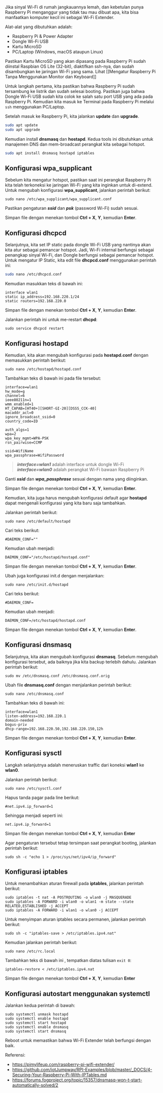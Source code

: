 Jika sinyal Wi-Fi di rumah jangkauannya lemah, dan kebetulan punya Raspberry Pi menganggur yang tidak tau mau dibuat apa, kita bisa manfaatkan komputer kecil ini sebagai Wi-Fi Extender.

Alat-alat yang dibutuhkan adalah:
- Raspberry Pi & Power Adapter
- Dongle Wi-Fi USB
- Kartu MicroSD
- PC/Laptop (Windows, macOS ataupun Linux)

Pastikan Kartu MicroSD yang akan dipasang pada Raspberry Pi sudah diinstal Raspbian OS Lite (32-bit), diaktifkan ssh-nya, dan sudah disambungkan ke jaringan Wi-Fi yang sama. Lihat [[Mengatur Raspberry Pi Tanpa Menggunakan Monitor dan Keyboard]]

Untuk langkah pertama, kita pastikan bahwa Raspberry Pi sudah tersambung ke listrik dan sudah selesai booting. Pastikan juga bahwa Dongle Wi-Fi USB sudah kita colok ke salah satu port USB yang ada pada Raspberry Pi. Kemudian kita masuk ke Terminal pada Raspberry Pi melalui `ssh` menggunakan PC/Laptop.

Setelah masuk ke Raspberry Pi, kita jalankan **update** dan **upgrade**.
```bash
sudo apt update
sudo apt upgrade
```

Kemudian install **dnsmasq** dan **hostapd**. Kedua tools ini dibutuhkan untuk manajemen DNS dan mem-broadcast perangkat kita sebagai hotspot.
```bash
sudo apt install dnsmasq hostapd iptables
```


## Konfigurasi wpa_supplicant
Sebelum kita mengatur hotspot, pastikan saat ini perangkat Raspberry Pi kita telah terkoneksi ke jaringan Wi-Fi yang kita inginkan untuk di-extend.
Untuk mengubah konfigurasi **wpa_supplicant**, jalankan perintah berikut:
```shell
sudo nano /etc/wpa_supplicant/wpa_supplicant.conf
```

Pastikan pengaturan ***ssid*** dan ***psk*** (password Wi-Fi) sudah sesuai.

Simpan file dengan menekan tombol **Ctrl + X**, **Y**, kemudian **Enter**.


## Konfigurasi dhcpcd
Selanjutnya, kita set IP static pada dongle Wi-Fi USB yang nantinya akan kita atur sebagai pemancar hotspot. Jadi, Wi-Fi internal berfungsi sebagai penangkap sinyal Wi-Fi, dan Dongle berfungsi sebagai pemancar hotspot. Untuk mengatur IP Static, kita edit file **dhcpcd.conf** menggunakan perintah ini:
```bash
sudo nano /etc/dhcpcd.conf
```

Kemudian masukkan teks di bawah ini:
```
interface wlan1
static ip_address=192.168.220.1/24
static routers=192.168.220.0
```

Simpan file dengan menekan tombol **Ctrl + X**, **Y**, kemudian **Enter**.

Jalankan perintah ini untuk me-restart **dhcpd**:
```shell
sudo service dhcpcd restart
```


## Konfigurasi hostapd
Kemudian, kita akan mengubah konfigurasi pada **hostapd.conf** dengan memasukkan perintah berikut:
```shell
sudo nano /etc/hostapd/hostapd.conf
```

Tambahkan teks di bawah ini pada file tersebut:
```
interface=wlan1
hw_mode=g
channel=6
ieee80211n=1
wmm_enabled=1
HT_CAPAB=[HT40+][SHORT-GI-20][DSSS_CCK-40]
macaddr_acl=0
ignore_broadcast_ssid=0
country_code=ID

auth_algs=1
wpa=2
wpa_key_mgmt=WPA-PSK
rsn_pairwise=CCMP

ssid=WifiName
wpa_passphrase=WifiPassword
```

> ***interface=wlan1*** adalah interface untuk dongle Wi-Fi
> ***interface=wlan0*** adalah perangkat Wi-Fi bawaan Raspberry Pi

Ganti ***ssid*** dan ***wpa_passphrase*** sesuai dengan nama yang diinginkan.

Simpan file dengan menekan tombol **Ctrl + X**, **Y**, kemudian **Enter**.

Kemudian, kita juga harus mengubah konfigurasi default agar **hostapd** dapat mengenali konfigurasi yang kita baru saja tambahkan.

Jalankan perintah berikut:
```shell
sudo nano /etc/default/hostapd
```

Cari teks berikut:
```
#DAEMON_CONF=""
```

Kemudian ubah menjadi:
```
DAEMON_CONF="/etc/hostapd/hostapd.conf"
```

Simpan file dengan menekan tombol **Ctrl + X**, **Y**, kemudian **Enter**.

Ubah juga konfigurasi init.d dengan menjalankan:
```shell
sudo nano /etc/init.d/hostapd
```

Cari teks berikut:
```
#DAEMON_CONF=
```

Kemudian ubah menjadi:
```
DAEMON_CONF=/etc/hostapd/hostapd.conf
```

Simpan file dengan menekan tombol **Ctrl + X**, **Y**, kemudian **Enter**.


## Konfigurasi dnsmasq
Selanjutnya, kita akan mengubah konfigurasi **dnsmasq**. Sebelum mengubah konfigurasi tersebut, ada baiknya jika kita backup terlebih dahulu. Jalankan perintah berikut:

```shell
sudo mv /etc/dnsmasq.conf /etc/dnsmasq.conf.orig
```

Ubah file **dnsmasq.conf** dengan menjalankan perintah berikut:
```shell
sudo nano /etc/dnsmasq.conf
```

Tambahkan teks di bawah ini:
```
interface=wlan1
listen-address=192.168.220.1 
domain-needed
bogus-priv 
dhcp-range=192.168.220.50,192.168.220.150,12h  
```

Simpan file dengan menekan tombol **Ctrl + X**, **Y**, kemudian **Enter**.


## Konfigurasi sysctl
Langkah selanjutnya adalah meneruskan traffic dari koneksi **wlan1** ke **wlan0**.

Jalankan perintah berikut:
```shell
sudo nano /etc/sysctl.conf
```

Hapus tanda pagar pada line berikut:
```
#net.ipv4.ip_forward=1
```

Sehingga menjadi seperti ini:
```
net.ipv4.ip_forward=1
```

Simpan file dengan menekan tombol **Ctrl + X**, **Y**, kemudian **Enter**

Agar pengaturan tersebut tetap tersimpan saat perangkat booting, jalankan perintah berikut:
```shell
sudo sh -c "echo 1 > /proc/sys/net/ipv4/ip_forward"
```


## Konfigurasi iptables
Untuk menambahkan aturan firewall pada **iptables**, jalankan perintah berikut:
```shell
sudo iptables -t nat -A POSTROUTING -o wlan0 -j MASQUERADE  
sudo iptables -A FORWARD -i wlan0 -o wlan1 -m state --state RELATED,ESTABLISHED -j ACCEPT  
sudo iptables -A FORWARD -i wlan1 -o wlan0 -j ACCEPT
```

Untuk menyimpan aturan iptables secara permanen, jalankan perintah berikut:
```shell
sudo sh -c "iptables-save > /etc/iptables.ipv4.nat"
```

Kemudian jalankan perintah berikut:
```shell
sudo nano /etc/rc.local
```

Tambahkan teks di bawah ini , tempatkan diatas tulisan `exit 0`:
```
iptables-restore < /etc/iptables.ipv4.nat
```

Simpan file dengan menekan tombol **Ctrl + X**, **Y**, kemudian **Enter**


## Konfigurasi autostart menggunakan systemctl
Jalankan kedua perintah di bawah:
```shell
sudo systemctl unmask hostapd
sudo systemctl enable hostapd
sudo systemctl start hostapd
sudo systemctl enable dnsmasq
sudo systemctl start dnsmasq
```

Reboot untuk memastikan bahwa Wi-Fi Extender telah berfungsi dengan baik.

Referensi:
- https://pimylifeup.com/raspberry-pi-wifi-extender/
- https://github.com/iotJumpway/RPI-Examples/blob/master/_DOCS/4-Securing-Your-Raspberry-Pi-With-IPTables.md
- https://forums.fogproject.org/topic/15357/dnsmasq-won-t-start-automatically-solved/2